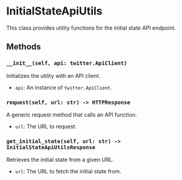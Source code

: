 # InitialStateApiUtils

This class provides utility functions for the initial state API endpoint.

## Methods

### `__init__(self, api: twitter.ApiClient)`

Initializes the utility with an API client.

- `api`: An instance of `twitter.ApiClient`.

### `request(self, url: str) -> HTTPResponse`

A generic request method that calls an API function.

- `url`: The URL to request.

### `get_initial_state(self, url: str) -> InitialStateApiUtilsResponse`

Retrieves the initial state from a given URL.

- `url`: The URL to fetch the initial state from.
